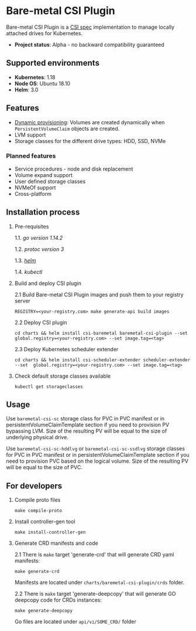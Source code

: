 Bare-metal CSI Plugin
=====================

Bare-metal CSI Plugin is a [CSI spec](https://github.com/container-storage-interface/spec) implementation to manage locally attached drives for Kubernetes.

- **Project status**: Alpha - no backward compatibility guaranteed   

Supported environments
----------------------
- **Kubernetes**: 1.18
- **Node OS**: Ubuntu 18.10  
- **Helm**: 3.0
  
Features
--------

- [Dynamic provisioning](https://kubernetes-csi.github.io/docs/external-provisioner.html): Volumes are created dynamically when `PersistentVolumeClaim` objects are created.
- LVM support
- Storage classes for the different drive types: HDD, SSD, NVMe

### Planned features
- Service procedures - node and disk replacement
- Volume expand support
- User defined storage classes
- NVMeOf support
- Cross-platform

Installation process
---------------------

1. Pre-requisites
 
    1.1. *go version 1.14.2*
    
    1.2. *protoc version 3*
    
    1.3. [*helm*](https://helm.sh/docs/intro/install/)
    
    1.4. *kubectl*

2. Build and deploy CSI plugin
    
    2.1 Build Bare-metal CSI Plugin images and push them to your registry server
    
    ```REGISTRY=<your-registry.com> make generate-api build images```

    2.2 Deploy CSI plugin 
    
    ```cd charts && helm install csi-baremetal baremetal-csi-plugin --set global.registry=<your-registry.com> --set image.tag=<tag>```
    
    2.3 Deploy Kubernetes scheduler extender 
        
    ```cd charts && helm install csi-scheduler-extender scheduler-extender --set  global.registry=<your-registry.com> --set image.tag=<tag>```
    
3. Check default storage classes available

    ```kubectl get storageclasses```
    
Usage
------
 
Use `baremetal-csi-sc` storage class for PVC in PVC manifest or in persistentVolumeClaimTemplate section if you need to 
provision PV bypassing LVM. Size of the resulting PV will be equal to the size of underlying physical drive.

Use `baremetal-csi-sc-hddlvg` or `baremetal-csi-sc-ssdlvg` storage classes for PVC in PVC manifest or in 
persistentVolumeClaimTemplate section if you need to provision PVC based on the logical volume. Size of the resulting PV
will be equal to the size of PVC. 
  
For developers
---------------------

1. Compile proto files  
    ```
    make compile-proto
    ```     
2. Install controller-gen tool
    ```
   make install-controller-gen
    ```
3. Generate CRD manifests and code

    2.1 There is `make` target 'generate-crd' that will generate CRD yaml manifests:
    ```
    make generate-crd
    ```
    Manifests are located under `charts/baremetal-csi-plugin/crds` folder.
   
    2.2 There is `make` target 'generate-deepcopy' that will generate GO deepcopy code for CRDs instances:
    ```
    make generate-deepcopy 
    ```
    Go files are located under `api/vi/SOME_CRD/` folder